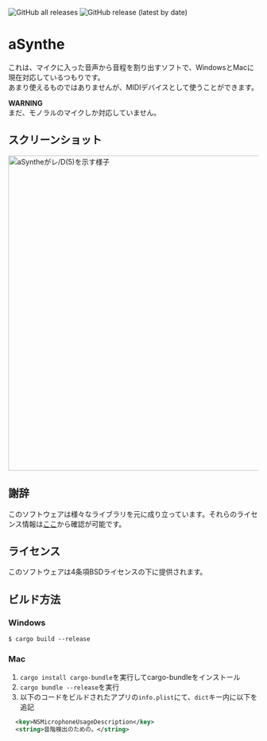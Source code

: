 ![GitHub all releases](https://img.shields.io/github/downloads/tasuren/a-synthe/total) ![GitHub release (latest by date)](https://img.shields.io/github/v/release/tasuren/a-synthe)
# aSynthe
これは、マイクに入った音声から音程を割り出すソフトで、WindowsとMacに現在対応しているつもりです。  
あまり使えるものではありませんが、MIDIデバイスとして使うことができます。

**WARNING**  
まだ、モノラルのマイクしか対応していません。

## スクリーンショット
<img width="634" alt="aSyntheがレ/D(5)を示す様子" src="https://github.com/tasuren/a-synthe/assets/45121209/b65278fe-ec1e-4133-a7a1-6b95b708349a">

## 謝辞
このソフトウェアは様々なライブラリを元に成り立っています。それらのライセンス情報は[ここ](https://tasuren.github.io/a-synthe/licenses.html)から確認が可能です。

## ライセンス
このソフトウェアは4条項BSDライセンスの下に提供されます。

## ビルド方法
### Windows
```shell
$ cargo build --release
```
### Mac
1. `cargo install cargo-bundle`を実行してcargo-bundleをインストール
2. `cargo bundle --release`を実行
3. 以下のコードをビルドされたアプリの`info.plist`にて、`dict`キー内に以下を追記

```xml
  <key>NSMicrophoneUsageDescription</key>
  <string>音階検出のための。</string>
```
